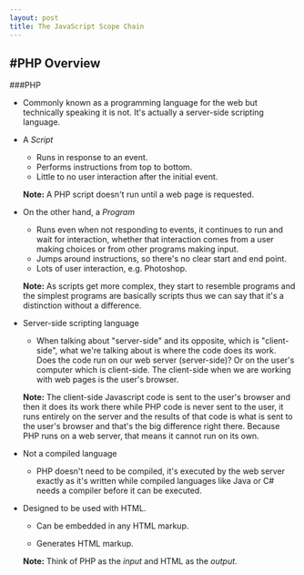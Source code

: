 ```yaml
---
layout: post
title: The JavaScript Scope Chain
---
```


#PHP Overview
---

###PHP

+ Commonly known as a programming language for the web but technically speaking it is not. It's actually a server-side scripting language. 

 + A *Script*

    + Runs in response to an event.
    + Performs instructions from top to bottom.
    + Little to no user interaction after the initial event.

    **Note:** A PHP script doesn't run until a web page is requested.

 + On the other hand, a *Program* 

    + Runs even when not responding to events, it continues to run and wait for interaction, whether that interaction comes from a user making choices or from other programs making input.
    + Jumps around instructions, so there's no clear start and end point.
    + Lots of user interaction, e.g. Photoshop.

    **Note:** As scripts get more complex, they start to resemble programs and the simplest programs are basically scripts thus we can say that it's a distinction without a difference.

+ Server-side scripting language

     + When talking about "server-side" and its opposite, which is "client-side", what we're talking about is where the code does its work. Does the code run on our web server (server-side)? Or on the user's computer which is client-side. The client-side when we are working with web pages is the user's browser.

     **Note:** The client-side Javascript code is sent to the user's browser and then it does its work there while PHP code is never sent to the user, it runs entirely on the server and the results of that code is what is sent to the user's browser and that's the big difference right there. Because PHP runs on a web server, that means it cannot run on its own.

+ Not a compiled language

    + PHP doesn't need to be compiled, it's executed by the web server exactly as it's written while compiled languages like Java or C# needs a compiler before it can be executed.

+ Designed to be used with HTML.

    + Can be embedded in any HTML markup.
 
    + Generates HTML markup.

    **Note:** Think of PHP as the *input* and HTML as the *output*.
